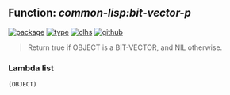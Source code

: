 ## Function: ***common-lisp:bit-vector-p***
[![package](https://img.shields.io/badge/Package-COMMON--LISP-5f9ea0.svg?style=social&colorA=999999)](../) [![type](https://img.shields.io/badge/Type-Function-5f9ea0.svg?style=social&colorA=999999)](../#function) [![clhs](https://img.shields.io/badge/CLHS-BIT--VECTOR--P-5f9ea0.svg?style=social&colorA=999999)](http://www.lispworks.com/documentation/HyperSpec/Body/f_bt_vec.htm) [![github](https://img.shields.io/badge/GitHub-View_the_source-5f9ea0.svg?style=social&colorA=999999&logo=github)](https://github.com/sbcl/sbcl/blob/master/src/code/pred.lisp/) 

> Return true if OBJECT is a BIT-VECTOR, and NIL otherwise.

### Lambda list
```
(OBJECT)
```
